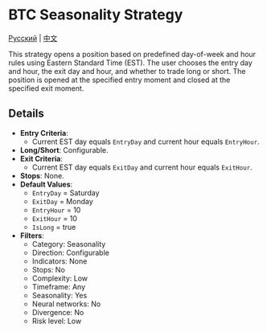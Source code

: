 # BTC Seasonality Strategy
[Русский](README_ru.md) | [中文](README_cn.md)

This strategy opens a position based on predefined day-of-week and hour rules using Eastern Standard Time (EST). The user chooses the entry day and hour, the exit day and hour, and whether to trade long or short. The position is opened at the specified entry moment and closed at the specified exit moment.

## Details

- **Entry Criteria**:
  - Current EST day equals `EntryDay` and current hour equals `EntryHour`.
- **Long/Short**: Configurable.
- **Exit Criteria**:
  - Current EST day equals `ExitDay` and current hour equals `ExitHour`.
- **Stops**: None.
- **Default Values**:
  - `EntryDay` = Saturday
  - `ExitDay` = Monday
  - `EntryHour` = 10
  - `ExitHour` = 10
  - `IsLong` = true
- **Filters**:
  - Category: Seasonality
  - Direction: Configurable
  - Indicators: None
  - Stops: No
  - Complexity: Low
  - Timeframe: Any
  - Seasonality: Yes
  - Neural networks: No
  - Divergence: No
  - Risk level: Low
